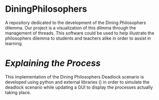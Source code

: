 # **DiningPhilosophers**

A repository dedicated to the development of the Dining Philosophers dilemma.  Our project is a visualization of this dilmma through the management of threads.  This software could be used to help illustrate the philosophers dilemma to students and teachers alike in order to assist in learning.

# *Explaining the Process*

This implementation of the Dining Philosophers Deadlock scenario is developed using python and external libraries (<insert used libraries here>) in order to simulate the deadlock scenario while updating a GUI to display the processes actually taking place.
